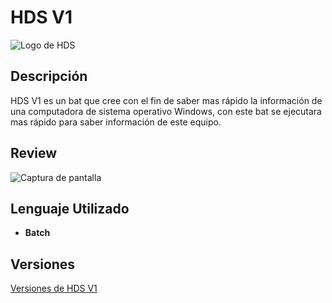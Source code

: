 
# HDS V1

![Logo de HDS](https://blogger.googleusercontent.com/img/b/R29vZ2xl/AVvXsEj0CHc4y2ekST_Fny5xb23rZSwwv5ubxiPK-kzEQSew3M8Bq5KRff2O7pGLUXAOdyF4osHX5zl2VuQqS12GbPaRoC7o3wIXBiIc0dCr-YsuZkfHY3mAMjNEu1VAayabDMAix8-m04EXFKC481hCFsXJVp7z3CBv1WXsacrLtkcu9cggTcRLQy2lL3NTMRI1/s601/title.png)

## Descripción
HDS V1 es un bat que cree con el fin de saber mas rápido la información de una computadora de sistema operativo Windows, con este bat se ejecutara mas rápido para saber información de este equipo.


## Review
![Captura de pantalla](https://blogger.googleusercontent.com/img/b/R29vZ2xl/AVvXsEgneWNz3sPSYsqy7WiZOk1V0p8eySxitLizllvjfKcI1bIPtFVxD5RAFSYktPRsUiVY6XV7tK4KZiSGqAbzWT_w3C8MMqpvkLxqT8QsweW659L6ksHrVhj_7rMTv2qJl_CpRuWysA6j7tew5C-9W6xsmqssNPeVUgQZE9x_mEbv4qUJCB_f4NTuwn8kqzbs/s517/1.png)

## Lenguaje Utilizado
- **Batch**
## Versiones
[Versiones de HDS V1](https://github.com/shaylafool/HDSV1/tree/main/VERSIONES)
